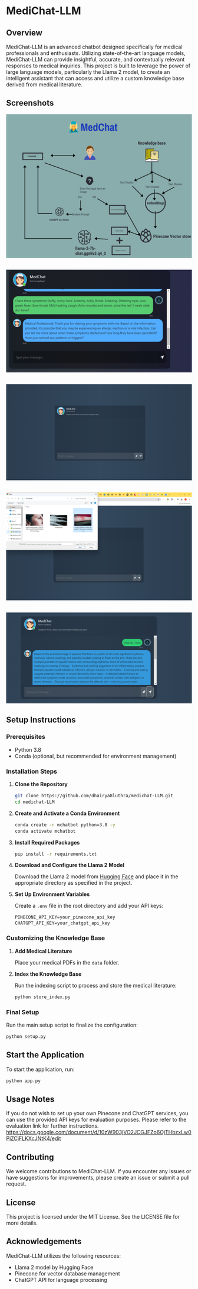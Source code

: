 # MediChat-LLM

## Overview

MediChat-LLM is an advanced chatbot designed specifically for medical professionals and enthusiasts. Utilizing state-of-the-art language models, MediChat-LLM can provide insightful, accurate, and contextually relevant responses to medical inquiries. This project is built to leverage the power of large language models, particularly the Llama 2 model, to create an intelligent assistant that can access and utilize a custom knowledge base derived from medical literature.

## Screenshots
![alt text](https://github.com/dhairya8luthra/medichat-LLM/blob/main/screenshots/4.png?raw=true)
## 
![alt text](https://github.com/dhairya8luthra/medichat-LLM/blob/main/screenshots/5.png?raw=true)
## 
![alt text](https://github.com/dhairya8luthra/medichat-LLM/blob/main/screenshots/6.png?raw=true)
## 
![alt text](https://github.com/dhairya8luthra/medichat-LLM/blob/main/screenshots/2.png?raw=true)
## 
![alt text](https://github.com/dhairya8luthra/medichat-LLM/blob/main/screenshots/3.png?raw=true)

## Setup Instructions

### Prerequisites

- Python 3.8
- Conda (optional, but recommended for environment management)

### Installation Steps

1. **Clone the Repository**

    ```sh
    git clone https://github.com/dhairya8luthra/medichat-LLM.git
    cd medichat-LLM
    ```

2. **Create and Activate a Conda Environment**

    ```sh
    conda create -n mchatbot python=3.8 -y
    conda activate mchatbot
    ```

3. **Install Required Packages**

    ```sh
    pip install -r requirements.txt
    ```

4. **Download and Configure the Llama 2 Model**

    Download the Llama 2 model from [Hugging Face](https://huggingface.co/TheBloke/Llama-2-7B-Chat-GGML/blob/main/llama-2-7b-chat.ggmlv3.q4_0.bin) and place it in the appropriate directory as specified in the project.

5. **Set Up Environment Variables**

    Create a `.env` file in the root directory and add your API keys:

    ```env
    PINECONE_API_KEY=your_pinecone_api_key
    CHATGPT_API_KEY=your_chatgpt_api_key
    ```

### Customizing the Knowledge Base

1. **Add Medical Literature**

    Place your medical PDFs in the `data` folder.

2. **Index the Knowledge Base**

    Run the indexing script to process and store the medical literature:

    ```sh
    python store_index.py
    ```

### Final Setup

Run the main setup script to finalize the configuration:

```sh
python setup.py
```
## Start the Application
To start the application, run:

```sh
python app.py
```

## Usage Notes
If you do not wish to set up your own Pinecone and ChatGPT services, you can use the provided API keys for evaluation purposes.
Please refer to the evaluation link for further instructions.
https://docs.google.com/document/d/10zW903jVO2JCGJFZo6OjTHbzxLw0PiZCjFLKXcJNtK4/edit

## Contributing
We welcome contributions to MediChat-LLM. If you encounter any issues or have suggestions for improvements, please create an issue or submit a pull request.

## License
This project is licensed under the MIT License. See the LICENSE file for more details.

## Acknowledgements
MediChat-LLM utilizes the following resources:

- Llama 2 model by Hugging Face
- Pinecone for vector database management
- ChatGPT API for language processing

